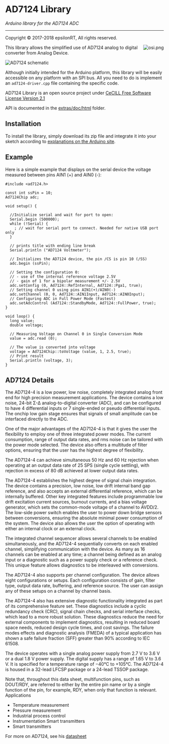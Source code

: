 # AD7124 Library

*Arduino library for the AD7124 ADC*

---
Copyright © 2017-2018 epsilonRT, All rights reserved.

<a href="http://www.cecill.info/licences/Licence_CeCILL_V2.1-en.html">
  <img src="https://raw.githubusercontent.com/epsilonrt/gxPL/master/doc/images/osi.png" alt="osi.png" align="right" valign="top">
</a>

This library allows the simplified use of AD7124 analog to digital converter from Analog Device.

![AD7124 schematic](http://www.analog.com/-/media/analog/en/products/image/functional-block-diagrams/ad7124-4-fbl.png?h=270&hash=C2F14B04ACFD34FCE1F45D48FAA0E1C2DB1AE5B7)

Although initially intended for the Arduino platform, this library will be easily accessible on any platform with an SPI bus.
All you need to do is implement an `ad7124-driver.cpp` file containing the specific code.

AD7124 Library is an open source project under [CeCILL Free Software License Version 2.1](http://www.cecill.info/licences/Licence_CeCILL_V2.1-en.html)

API is documented in the [extras/doc/html](https://github.com/epsilonrt/ad7124/tree/master/extras/doc/html/classAd7124Chip.html) folder.

## Installation

To install the library, simply download its zip file and integrate it into your sketch according to [explanations on the Arduino site](https://www.arduino.cc/en/Guide/Libraries#toc4).

## Example

Here is a simple example that displays on the serial device the voltage measured between pins AIN1 (+) and AIN0 (-):

    #include <ad7124.h>

    const int ssPin = 10;
    Ad7124Chip adc;

    void setup() {

      //Initialize serial and wait for port to open:
      Serial.begin (500000);
      while (!Serial) {
        ; // wait for serial port to connect. Needed for native USB port only
      }

      // prints title with ending line break
      Serial.println ("AD7124 Voltmeter");

      // Initializes the AD7124 device, the pin /CS is pin 10 (/SS)
      adc.begin (ssPin);

      // Setting the configuration 0:
      // - use of the internal reference voltage 2.5V
      // - gain of 1 for a bipolar measurement +/- 2.5V
      adc.setConfig (0, Ad7124::RefInternal, Ad7124::Pga1, true);
      // Setting channel 0 using pins AIN1(+)/AIN0(-)
      adc.setChannel (0, 0, Ad7124::AIN1Input, Ad7124::AIN0Input);
      // Configuring ADC in Full Power Mode (Fastest)
      adc.setAdcControl (Ad7124::StandbyMode, Ad7124::FullPower, true);
    }

    void loop() {
      long value;
      double voltage;

      // Measuring Voltage on Channel 0 in Single Conversion Mode
      value = adc.read (0);

      // The value is converted into voltage
      voltage = Ad7124Chip::toVoltage (value, 1, 2.5, true);
      // Print result
      Serial.println (voltage, 3);
    }


## AD7124 Details

The AD7124-4 is a low power, low noise, completely integrated analog front end for high precision measurement applications. The device contains a low noise, 24-bit Σ-Δ analog-to-digital converter (ADC), and can be configured to have 4 differential inputs or 7 single-ended or pseudo differential inputs. The onchip low gain stage ensures that signals of small amplitude can be interfaced directly to the ADC.

One of the major advantages of the AD7124-4 is that it gives the user the flexibility to employ one of three integrated power modes. The current consumption, range of output data rates, and rms noise can be tailored with the power mode selected. The device also offers a multitude of filter options, ensuring that the user has the highest degree of flexibility.

The AD7124-4 can achieve simultaneous 50 Hz and 60 Hz rejection when operating at an output data rate of 25 SPS (single cycle settling), with rejection in excess of 80 dB achieved at lower output data rates.

The AD7124-4 establishes the highest degree of signal chain integration. The device contains a precision, low noise, low drift internal band gap reference, and also accepts an external differential reference, which can be internally buffered. Other key integrated features include programmable low drift excitation current sources, burnout currents, and a bias voltage generator, which sets the common-mode voltage of a channel to AVDD/2. The low-side power switch enables the user to power down bridge sensors between conversions, ensuring the absolute minimal power consumption of the system. The device also allows the user the option of operating with either an internal clock or an external clock.

The integrated channel sequencer allows several channels to be enabled simultaneously, and the AD7124-4 sequentially converts on each enabled channel, simplifying communication with the device. As many as 16 channels can be enabled at any time; a channel being defined as an analog input or a diagnostic such as a power supply check or a reference check. This unique feature allows diagnostics to be interleaved with conversions.

The AD7124-4 also supports per channel configuration. The device allows eight configurations or setups. Each configuration consists of gain, filter type, output data rate, buffering, and reference source. The user can assign any of these setups on a channel by channel basis.

The AD7124-4 also has extensive diagnostic functionality integrated as part of its comprehensive feature set. These diagnostics include a cyclic redundancy check (CRC), signal chain checks, and serial interface checks, which lead to a more robust solution. These diagnostics reduce the need for external components to implement diagnostics, resulting in reduced board space needs, reduced design cycle times, and cost savings. The failure modes effects and diagnostic analysis (FMEDA) of a typical application has shown a safe failure fraction (SFF) greater than 90% according to IEC 61508.

The device operates with a single analog power supply from 2.7 V to 3.6 V or a dual 1.8 V power supply. The digital supply has a range of 1.65 V to 3.6 V. It is specified for a temperature range of −40°C to +105°C. The AD7124-4 is housed in a 32-lead LFCSP package or a 24-lead TSSOP package.

Note that, throughout this data sheet, multifunction pins, such as DOUT/RDY, are referred to either by the entire pin name or by a single function of the pin, for example, RDY, when only that function is relevant.
Applications

* Temperature measurement
* Pressure measurement
* Industrial process control
* Instrumentation Smart transmitters
* Smart transmitters

For more on AD7124, see his [datasheet](http://www.analog.com/media/en/technical-documentation/data-sheets/AD7124-4.pdf)

